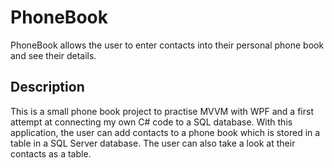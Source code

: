 # PhoneBook
PhoneBook allows the user to enter contacts into their personal phone book and see their details.

## Description
This is a small phone book project to practise MVVM with WPF and a first attempt at connecting my own C# code to a SQL database. With this application, the user can add contacts to a phone book which is stored in a table in a SQL Server database. The user can also take a look at their contacts as a table.
